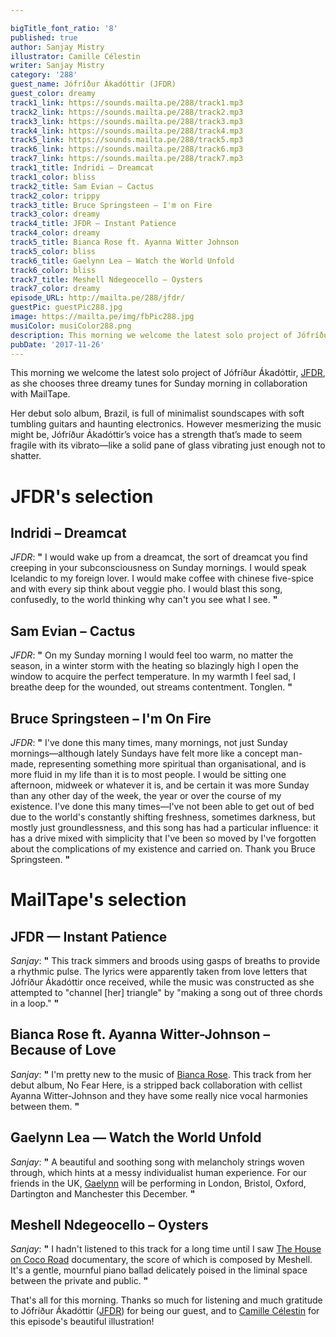 ```yaml
---

bigTitle_font_ratio: '8'
published: true
author: Sanjay Mistry
illustrator: Camille Célestin
writer: Sanjay Mistry
category: '288'
guest_name: Jófríður Ákadóttir (JFDR)
guest_color: dreamy
track1_link: https://sounds.mailta.pe/288/track1.mp3
track2_link: https://sounds.mailta.pe/288/track2.mp3
track3_link: https://sounds.mailta.pe/288/track3.mp3
track4_link: https://sounds.mailta.pe/288/track4.mp3
track5_link: https://sounds.mailta.pe/288/track5.mp3
track6_link: https://sounds.mailta.pe/288/track6.mp3
track7_link: https://sounds.mailta.pe/288/track7.mp3
track1_title: Indridi – Dreamcat
track1_color: bliss
track2_title: Sam Evian – Cactus
track2_color: trippy
track3_title: Bruce Springsteen – I'm on Fire
track3_color: dreamy
track4_title: JFDR – Instant Patience
track4_color: dreamy
track5_title: Bianca Rose ft. Ayanna Witter Johnson
track5_color: bliss
track6_title: Gaelynn Lea – Watch the World Unfold
track6_color: bliss
track7_title: Meshell Ndegeocello – Oysters
track7_color: dreamy
episode_URL: http://mailta.pe/288/jfdr/
guestPic: guestPic288.jpg
image: https://mailta.pe/img/fbPic288.jpg
musiColor: musiColor288.png
description: This morning we welcome the latest solo project of Jófríður Ákadóttir, JFDR, as she chooses three dreamy tunes for Sunday morning in collaboration with MailTape.
pubDate: '2017-11-26'
---
```

This morning we welcome the latest solo project of Jófríður Ákadóttir, [JFDR](http://jfdrcurrent.com/), as she chooses three dreamy tunes for Sunday morning in collaboration with MailTape.
<p>Her debut solo album, Brazil, is full of minimalist soundscapes with soft tumbling guitars and haunting electronics. However mesmerizing the music might be, Jófríður Ákadóttir’s voice has a strength that’s made to seem fragile with its vibrato—like a solid pane of glass vibrating just enough not to shatter.


# JFDR's selection



## Indridi – Dreamcat
_JFDR_: **"** I would wake up from a dreamcat, the sort of dreamcat you find creeping in your subconsciousness on Sunday mornings. I would speak Icelandic to my foreign lover. I would make coffee with chinese five-spice and with every sip think about veggie pho. I would blast this song, confusedly, to the world thinking why can't you see what I see. **"** 

## Sam Evian – Cactus
_JFDR_: **"** On my Sunday morning I would feel too warm, no matter the season, in a winter storm with the heating so blazingly high I open the window to acquire the perfect temperature. In my warmth I feel sad, I breathe deep for the wounded, out streams contentment. Tonglen. **"** 

## Bruce Springsteen – I'm On Fire
_JFDR_: **"** I've done this many times, many mornings, not just Sunday mornings—although lately Sundays have felt more like a concept man-made, representing something more spiritual than organisational, and is more fluid in my life than it is to most people. I would be sitting one afternoon, midweek or whatever it is, and be certain it was more Sunday than any other day of the week, the year or over the course of my existence. I've done this many times—I've not been able to get out of bed due to the world's constantly shifting freshness, sometimes darkness, but mostly just groundlessness, and this song has had a particular influence: it has a drive mixed with simplicity that I've been so moved by I've forgotten about the complications of my existence and carried on. Thank you Bruce Springsteen. **"** 


# MailTape's selection

## JFDR — Instant Patience
_Sanjay_: **"** This track simmers and broods using gasps of breaths to provide a rhythmic pulse. The lyrics were apparently taken from love letters that Jófríður Ákadóttir once received, while the music was constructed as she attempted to "channel [her] triangle" by "making a song out of three chords in a loop." **"** 

## Bianca Rose ft. Ayanna Witter-Johnson – Because of Love
_Sanjay_: **"** I'm pretty new to the music of [Bianca Rose](http://biancarose.co.uk/). This track from her debut album, No Fear Here, is a stripped back collaboration with cellist Ayanna Witter-Johnson and they have some really nice vocal harmonies between them. **"** 

## Gaelynn Lea — Watch the World Unfold
_Sanjay_: **"** A beautiful and soothing song with melancholy strings woven through, which hints at a messy individualist human experience. For our friends in the UK, [Gaelynn](https://violinscratches.com/) will be performing in London, Bristol, Oxford, Dartington and Manchester this December. **"** 

## Meshell Ndegeocello – Oysters
_Sanjay_: **"** I hadn't listened to this track for a long time until I saw [The House on Coco Road](http://www.thehouseoncocoroad.com/) documentary, the score of which is composed by Meshell. It's a gentle, mournful piano ballad delicately poised in the liminal space between the private and public. **"** 

That's all for this morning. Thanks so much for listening and much gratitude to Jófríður Ákadóttir ([JFDR](http://jfdrcurrent.com/)) for being our guest, and to [Camille Célestin](http://bravocamo.studio/) for this episode's beautiful illustration!
